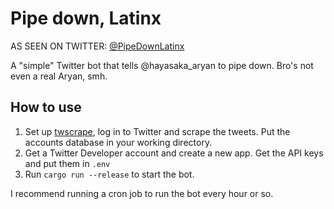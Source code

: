 # Pipe down, Latinx

AS SEEN ON TWITTER: [@PipeDownLatinx](https://twitter.com/PipeDownLatinx)

A "simple" Twitter bot that tells @hayasaka_aryan to pipe down. Bro's not even a real Aryan, smh.

## How to use

1. Set up [twscrape](https://github.com/vladkens/twscrape), log in to Twitter and scrape the tweets. Put the accounts database in your working directory.
2. Get a Twitter Developer account and create a new app. Get the API keys and put them in `.env`
3. Run `cargo run --release` to start the bot.

I recommend running a cron job to run the bot every hour or so.